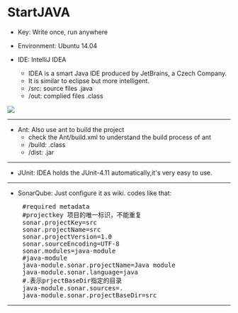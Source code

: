 # StartJAVA

* Key: Write once, run anywhere

* Environment: Ubuntu 14.04

* IDE: IntelliJ IDEA
	* IDEA is a smart Java IDE produced by JetBrains, a Czech Company.
	* It is similar to eclipse but more intelligent.
	* /src: source files .java
	* /out: complied files .class

<!--![](http://www.kankanews.com/ICkengine/wp-content/plugins/wp-o-matic/cache/9dd64871e1_140601104983641.jpg)-->
![](http://www.kankanews.com/ICkengine/wp-content/plugins/wp-o-matic/cache/ae42393cec_141105213014401.png)
***
* Ant: Also use ant to build the project
	* check the Ant/build.xml to understand the build process of ant
	* /build: .class
	* /dist: .jar

***
* JUnit: IDEA holds the JUnit-4.11 automatically,it's very easy to use.

***
* SonarQube: Just configure it as wiki. codes like that:
<pre>
    #required metadata
    #projectkey 项目的唯一标识，不能重复
    sonar.projectKey=src
    sonar.projectName=src
    sonar.projectVersion=1.0
    sonar.sourceEncoding=UTF-8
    sonar.modules=java-module
    #java-module
    java-module.sonar.projectName=Java module
    java-module.sonar.language=java
    #.表示prjectBaseDir指定的目录
    java-module.sonar.sources=.
    java-module.sonar.projectBaseDir=src
</pre>

***
